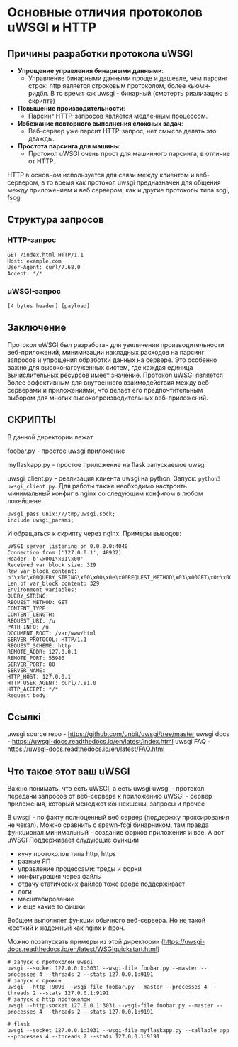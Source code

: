 # Основные отличия протоколов uWSGI и HTTP

## Причины разработки протокола uWSGI

 - **Упрощение управления бинарными данными**:
   - Управление бинарными данными проще и дешевле, чем парсинг строк: http является cтроковым протоколом, более хьюмн-ридбл. В то время как uwsgi - бинарный (смотерть риализацию в скрипте)
 - **Повышение производительности**:
   - Парсинг HTTP-запросов является медленным процессом.
 - **Избежание повторного выполнения сложных задач**:
   - Веб-сервер уже парсит HTTP-запрос, нет смысла делать это дважды.
 - **Простота парсинга для машины**:
   - Протокол uWSGI очень прост для машинного парсинга, в отличие от HTTP.

HTTP в основном используется для связи между клиентом и веб-сервером, в то время как протокол uwsgi предназначен для общения между приложением и веб сервером, как и другие протоколы типа scgi, fscgi 

## Структура запросов

### HTTP-запрос

 ```
 GET /index.html HTTP/1.1
 Host: example.com
 User-Agent: curl/7.68.0
 Accept: */*
 ```

### uWSGI-запрос

 ```
 [4 bytes header] [payload]
 ```

## Заключение

 Протокол uWSGI был разработан для увеличения производительности веб-приложений, минимизации накладных расходов на парсинг запросов и упрощения обработки данных на сервере. Это особенно важно для высоконагруженных систем, где каждая единица вычислительных ресурсов имеет значение. Протокол uWSGI является более эффективным для внутреннего взаимодействия между веб-серверами и приложениями, что делает его предпочтительным выбором для многих высокопроизводительных веб-приложений.


## СКРИПТЫ
В данной директории лежат

foobar.py - простое uwsgi приложение

myflaskapp.py - простое приложение на flask запускаемое uwsgi

uwsgi_client.py - реализация клиента uwsgi на python. Запуск: `python3 uwsgi_client.py`. Для работы также необходимо настроить минимальный конфиг в nginx со следующим конфигом в любом локейшене

```
uwsgi_pass unix:///tmp/uwsgi.sock;
include uwsgi_params;
```

И обращаться к скрипту через nginx. Примеры выводов:

```
uWSGI server listening on 0.0.0.0:4040
Connection from ('127.0.0.1', 48932)
Header: b'\x00I\x01\x00'
Received var block size: 329
Raw var_block content: b'\x0c\x00QUERY_STRING\x00\x00\x0e\x00REQUEST_METHOD\x03\x00GET\x0c\x00CONTENT_TYPE\x00\x00\x0e\x00CONTENT_LENGTH\x00\x00\x0b\x00REQUEST_URI\x02\x00/u\t\x00PATH_INFO\x02\x00/u\r\x00DOCUMENT_ROOT\r\x00/var/www/html\x0f\x00SERVER_PROTOCOL\x08\x00HTTP/1.1\x0e\x00REQUEST_SCHEME\x04\x00http\x0b\x00REMOTE_ADDR\t\x00127.0.0.1\x0b\x00REMOTE_PORT\x05\x0055986\x0b\x00SERVER_PORT\x02\x0080\x0b\x00SERVER_NAME\x01\x00_\t\x00HTTP_HOST\t\x00127.0.0.1\x0f\x00HTTP_USER_AGENT\x0b\x00curl/7.81.0\x0b\x00HTTP_ACCEPT\x03\x00*/*'
Len of var_block content: 329
Environment variables:
QUERY_STRING:
REQUEST_METHOD: GET
CONTENT_TYPE:
CONTENT_LENGTH:
REQUEST_URI: /u
PATH_INFO: /u
DOCUMENT_ROOT: /var/www/html
SERVER_PROTOCOL: HTTP/1.1
REQUEST_SCHEME: http
REMOTE_ADDR: 127.0.0.1
REMOTE_PORT: 55986
SERVER_PORT: 80
SERVER_NAME: _
HTTP_HOST: 127.0.0.1
HTTP_USER_AGENT: curl/7.81.0
HTTP_ACCEPT: */*
Request body:
```

## Ссылкi
uwsgi source repo - https://github.com/unbit/uwsgi/tree/master
uwsgi docs - https://uwsgi-docs.readthedocs.io/en/latest/index.html
uwsgi FAQ - https://uwsgi-docs.readthedocs.io/en/latest/FAQ.html

## Что такое этот ваш uWSGI
Важно понимать, что есть uWSGI, а есть uwsgi
uwsgi - протокол передачи запросов от веб-сервера к приложению
uWSGI - сервер приложения, который менеджет коннекшены, запросы и прочее

В uwsgi - по факту полноценный веб сервер (поддержку проксирования не чекал). Можно сравнить с spawn-fcgi бинарником, там правда функционал минимальный - создание форков приложения и все.
А вот uWSGI Поддерживает слудующие функции
* кучу протоколов типа http, https
* разные ЯП
* управление процессами: треды и форки
* конфигурация через файлы
* отдачу статических файлов тоже вроде поддерживает
* логи
* масштабирование 
* и еще какие то фишки

Вобщем выполняет функции обычного веб-сервера. Но не такой жесткий и надежный как nginx и проч.

Можно позапускать примеры из этой директории (https://uwsgi-docs.readthedocs.io/en/latest/WSGIquickstart.html)
```
# запуск с протоколом uwsgi
uwsgi --socket 127.0.0.1:3031 --wsgi-file foobar.py --master --processes 4 --threads 2 --stats 127.0.0.1:9191
# запуск с прокси
uwsgi --http :9090 --wsgi-file foobar.py --master --processes 4 --threads 2 --stats 127.0.0.1:9191
# запуск с http протоколом
uwsgi --http-socket 127.0.0.1:3031 --wsgi-file foobar.py --master --processes 4 --threads 2 --stats 127.0.0.1:9191

# flask
uwsgi --socket 127.0.0.1:3031 --wsgi-file myflaskapp.py --callable app --processes 4 --threads 2 --stats 127.0.0.1:9191
```
